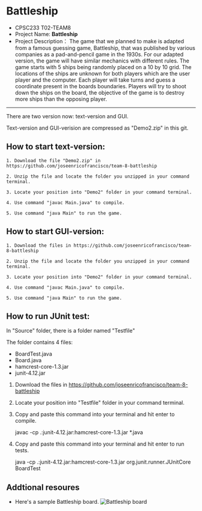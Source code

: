 
# Battleship

- CPSC233 T02-TEAM8
- Project Name: **Battleship**
- Project Description：
  The game that we planned to make is adapted from a famous guessing game, Battleship, that was published by various companies as a pad-and-pencil game in the 1930s. For our adapted version, the game will have similar mechanics with different rules. The game starts with 5 ships being randomly placed on a 10 by 10 grid. The locations of the ships are unknown for both players which are the user player and the computer. Each player will take turns and guess a coordinate present in the boards boundaries. Players will try to shoot down the ships on the board, the objective of the game is to destroy more ships than the opposing player. 

***
There are two version now: text-version and GUI.

Text-version and GUI-verision are compressed as "Demo2.zip" in this git.



## How to start text-version:
    
    1. Download the file "Demo2.zip" in https://github.com/joseenricofrancisco/team-8-battleship

    2. Unzip the file and locate the folder you unzipped in your command terminal.

    3. Locate your position into "Demo2" folder in your command terminal.

    4. Use command "javac Main.java" to compile.

    5. Use command "java Main" to run the game.

## How to start GUI-version:
    
    1. Download the files in https://github.com/joseenricofrancisco/team-8-battleship

    2. Unzip the file and locate the folder you unzipped in your command terminal.

    3. Locate your position into "Demo2" folder in your command terminal.

    4. Use command "javac Main.java" to compile.

    5. Use command "java Main" to run the game.

## How to run JUnit test:

In "Source" folder, there is a folder named "Testfile"


The folder contains 4 files:
- BoardTest.java
- Board.java
- hamcrest-core-1.3.jar
- junit-4.12.jar

1. Download the files in https://github.com/joseenricofrancisco/team-8-battleship

2. Locate your position into "Testfile" folder in your command terminal.

3. Copy and paste this command into your terminal and hit enter to compile.

   javac -cp .:junit-4.12.jar:hamcrest-core-1.3.jar *.java

4. Copy and paste this command into your terminal and hit enter to run tests.

   java -cp .:junit-4.12.jar:hamcrest-core-1.3.jar org.junit.runner.JUnitCore BoardTest
    
## Addtional resoures
- Here's a sample Battleship board.
![Battleship board](https://upload.wikimedia.org/wikipedia/commons/thumb/6/65/Battleship_game_board.svg/1280px-Battleship_game_board.svg.png)


